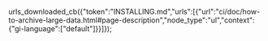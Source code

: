 urls_downloaded_cb({"token":"INSTALLING.md","urls":[{"url":"ci/doc/how-to-archive-large-data.html#page-description","node_type":"ul","context":{"gi-language":["default"]}}]});